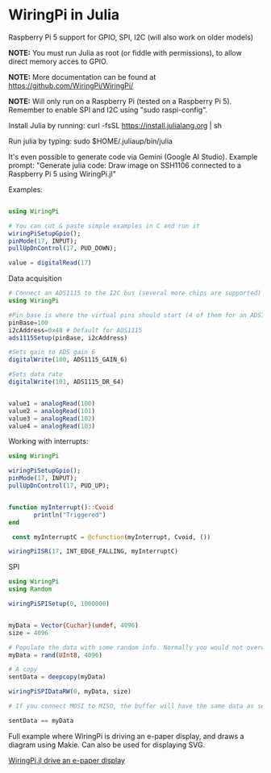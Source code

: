 # WiringPi in Julia 

Raspberry Pi 5 support for GPIO, SPI, I2C (will also work on older models)

**NOTE:** You must run Julia as root (or fiddle with permissions), to allow direct memory acces to GPIO. 

**NOTE:** More documentation can be found at  https://github.com/WiringPi/WiringPi/

**NOTE:** Will only run on a Raspberry Pi (tested on a Raspberry Pi 5). Remember to enable SPI and I2C using "sudo raspi-config".

Install Julia by running: curl -fsSL https://install.julialang.org | sh


Run julia by typing: sudo $HOME/.juliaup/bin/julia

It's even possible to generate code via Gemini (Google AI Studio). Example prompt: "Generate julia code: Draw image on SSH1106 connected to a Raspberry Pi 5 using WiringPi.jl"

Examples:
```julia

using WiringPi

# You can cut & paste simple examples in C and run it
wiringPiSetupGpio();
pinMode(17, INPUT);
pullUpDnControl(17, PUD_DOWN);

value = digitalRead(17)


```
Data acquisition
```julia
# Connect an ADS1115 to the I2C bus (several more chips are supported)
using WiringPi

#Pin base is where the virtual pins should start (4 of them for an ADS1115). This is almost like a variable name
pinBase=100
i2cAddress=0x48 # Default for ADS1115
ads1115Setup(pinBase, i2cAddress)

#Sets gain to ADS gain 6
digitalWrite(100, ADS1115_GAIN_6)

#Sets data rate
digitalWrite(101, ADS1115_DR_64)


value1 = analogRead(100)
value2 = analogRead(101)
value3 = analogRead(102)
value4 = analogRead(103)


```


Working with interrupts:
```julia
using WiringPi

wiringPiSetupGpio();
pinMode(17, INPUT);
pullUpDnControl(17, PUD_UP);


function myInterrupt()::Cvoid
       println("Triggered")
end

 const myInterruptC = @cfunction(myInterrupt, Cvoid, ())

wiringPiISR(17, INT_EDGE_FALLING, myInterruptC)

```

SPI
```julia
using WiringPi
using Random

wiringPiSPISetup(0, 1000000)


myData = Vector{Cuchar}(undef, 4096)
size = 4096

# Populate the data with some random info. Normally you would not overwrite the vector above.
myData = rand(UInt8, 4096)

# A copy
sentData = deepcopy(myData)

wiringPiSPIDataRW(0, myData, size)

# If you connect MOSI to MISO, the buffer will have the same data as sent. Otherwise it will be zeroes

sentData == myData

```

Full example where WiringPi is driving an e-paper display, and draws a diagram using Makie. Can also be used for displaying SVG.


[WiringPi.jl drive an e-paper display ](https://github.com/stensmo/WiringPi.jl/tree/main/docs/examples)



